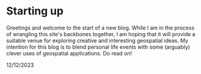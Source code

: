 <main>

<h1> Starting up </h1>

<p1> Greetings and welcome to the start of a new blog. While I am in the process of wrangling this site's backbones together, I am hoping that it will provide a suitable venue for 
exploring creative and interesting geospatial ideas. My intention for this blog is to blend personal life events with some (arguably) clever uses of geospatial applications. Do read on! <br> </p1>

<p2> 12/12/2023 </p2>



</main>
